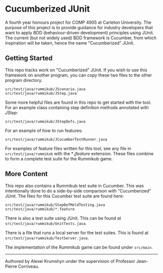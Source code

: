 # Cucumberized JUnit
A fourth year honours project for COMP 4905 at Carleton University. The purpose of this project is to provide guidance for industry developers that want to apply BDD (behaviour-driven development) principles using JUnit. The current (but not widely used) BDD framework is Cucumber, from which inspiration will be taken, hence the name "Cucumberized" JUnit.


## Getting Started

This repo tracks work on "Cucumberized" JUnit. If you wish to use this framework on another program, you can copy these two files to the other program directory.
```
src/test/java/rummikub/JScenario.java
src/test/java/rummikub/JStep.java
```

Some more helpful files are found in this repo to get started with the tool. For an example class containing step definition methods annotated with *JStep*:
```
src/test/java/rummikub/JStepDefs.java
```
For an example of how to run features:
```
src/test/java/rummikub/JCucumberTestRunner.java
```
For examples of feature files written for this tool, see any file in ```src/test/java/rummikub``` with the **.jfeature* extension. These files combine to form a complete test suite for the Rummikub game.

## More Content

This repo also contains a Rummikub test suite in Cucumber. This was intentionally done to do a side-by-side comparison with "Cucumberized" JUnit. The files for this Cucumber test suite are found here:
```
src/test/java/rummikub/StepDefMeldTesting.java
src/test/java/rummikub/*.feature
```

There is also a test suite using JUnit. This can be found at ```src/test/java/rummikub/UnitTests.java```.

There is a file that runs a local server for the test suites. This is found at ```src/test/java/rummikub/TestServer.java```.

The implementation of the Rummikub game can be found under ```src/main```. 

---
Authored by Alexei Krumshyn under the supervision of Professor Jean-Pierre Corriveau.